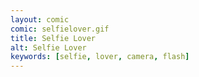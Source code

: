 ```yaml
---
layout: comic
comic: selfielover.gif
title: Selfie Lover
alt: Selfie Lover
keywords: [selfie, lover, camera, flash]
---
```


